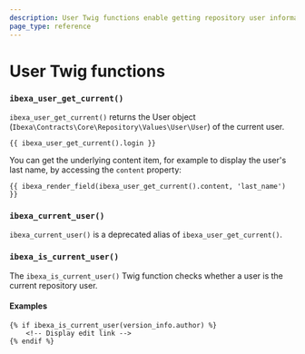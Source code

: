```yaml
---
description: User Twig functions enable getting repository user information.
page_type: reference
---
```


# User Twig functions

### `ibexa_user_get_current()`

`ibexa_user_get_current()` returns the User object (`Ibexa\Contracts\Core\Repository\Values\User\User`) of the current user.

``` html+twig
{{ ibexa_user_get_current().login }}
```

You can get the underlying content item, for example to display the user's last name,
by accessing the `content` property:

``` html+twig
{{ ibexa_render_field(ibexa_user_get_current().content, 'last_name') }}
```

### `ibexa_current_user()`

`ibexa_current_user()` is a deprecated alias of `ibexa_user_get_current()`.


### `ibexa_is_current_user()`

The `ibexa_is_current_user()` Twig function checks whether a user is the current repository user.

#### Examples

```html+twig
{% if ibexa_is_current_user(version_info.author) %}
    <!-- Display edit link -->
{% endif %}
```